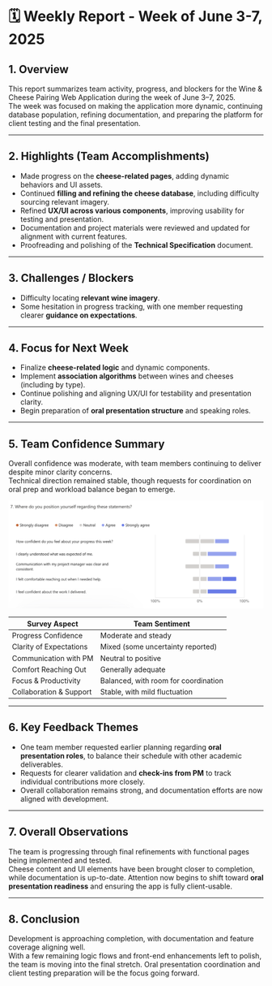 # 🗓️ Weekly Report - Week of June 3-7, 2025

## 1. Overview

This report summarizes team activity, progress, and blockers for the Wine & Cheese Pairing Web Application during the week of June 3–7, 2025.  
The week was focused on making the application more dynamic, continuing database population, refining documentation, and preparing the platform for client testing and the final presentation.

---

## 2. Highlights (Team Accomplishments)

- Made progress on the **cheese-related pages**, adding dynamic behaviors and UI assets.
- Continued **filling and refining the cheese database**, including difficulty sourcing relevant imagery.
- Refined **UX/UI across various components**, improving usability for testing and presentation.
- Documentation and project materials were reviewed and updated for alignment with current features.
- Proofreading and polishing of the **Technical Specification** document.

---

## 3. Challenges / Blockers

- Difficulty locating **relevant wine imagery**.
- Some hesitation in progress tracking, with one member requesting clearer **guidance on expectations**.

---

## 4. Focus for Next Week

- Finalize **cheese-related logic** and dynamic components.
- Implement **association algorithms** between wines and cheeses (including by type).
- Continue polishing and aligning UX/UI for testability and presentation clarity.
- Begin preparation of **oral presentation structure** and speaking roles.

---

## 5. Team Confidence Summary

Overall confidence was moderate, with team members continuing to deliver despite minor clarity concerns.  
Technical direction remained stable, though requests for coordination on oral prep and workload balance began to emerge.

![Team Confidence Survey Results](../../Assets/teamConfidenceSurveyResultsWeek5.png)

| Survey Aspect                  | Team Sentiment                       |
|-------------------------------|--------------------------------------|
| Progress Confidence           | Moderate and steady                  |
| Clarity of Expectations       | Mixed (some uncertainty reported)    |
| Communication with PM         | Neutral to positive                  |
| Comfort Reaching Out          | Generally adequate                   |
| Focus & Productivity          | Balanced, with room for coordination |
| Collaboration & Support       | Stable, with mild fluctuation        |

---

## 6. Key Feedback Themes

- One team member requested earlier planning regarding **oral presentation roles**, to balance their schedule with other academic deliverables.
- Requests for clearer validation and **check-ins from PM** to track individual contributions more closely.
- Overall collaboration remains strong, and documentation efforts are now aligned with development.

---

## 7. Overall Observations

The team is progressing through final refinements with functional pages being implemented and tested.  
Cheese content and UI elements have been brought closer to completion, while documentation is up-to-date. Attention now begins to shift toward **oral presentation readiness** and ensuring the app is fully client-usable.

---

## 8. Conclusion

Development is approaching completion, with documentation and feature coverage aligning well.  
With a few remaining logic flows and front-end enhancements left to polish, the team is moving into the final stretch. Oral presentation coordination and client testing preparation will be the focus going forward.